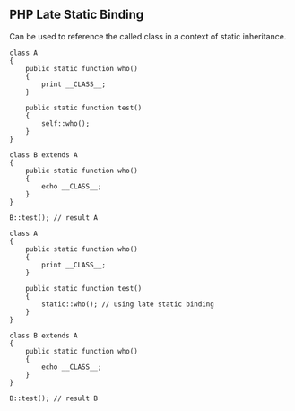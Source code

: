 ## PHP Late Static Binding

Can be used to reference the called class in a context of static inheritance.

```
class A
{
	public static function who()
	{
		print __CLASS__;
	}

	public static function test()
	{
		self::who();
	}
}

class B extends A
{
	public static function who()
	{
		echo __CLASS__;
	}
}

B::test(); // result A

```


```
class A
{
	public static function who()
	{
		print __CLASS__;
	}

	public static function test()
	{
		static::who(); // using late static binding
	}
}

class B extends A
{
	public static function who()
	{
		echo __CLASS__;
	}
}

B::test(); // result B

```
